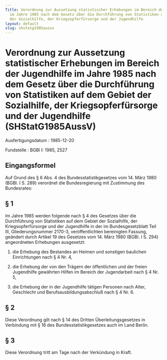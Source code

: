 ```yaml
---
Title: Verordnung zur Aussetzung statistischer Erhebungen im Bereich der Jugendhilfe
  im Jahre 1985 nach dem Gesetz über die Durchführung von Statistiken auf dem Gebiet
  der Sozialhilfe, der Kriegsopferfürsorge und der Jugendhilfe
layout: default
slug: shstatg1985aussv
---
```


# Verordnung zur Aussetzung statistischer Erhebungen im Bereich der Jugendhilfe im Jahre 1985 nach dem Gesetz über die Durchführung von Statistiken auf dem Gebiet der Sozialhilfe, der Kriegsopferfürsorge und der Jugendhilfe (SHStatG1985AussV)

Ausfertigungsdatum
:   1985-12-20

Fundstelle
:   BGBl I: 1985, 2527



## Eingangsformel

Auf Grund des § 6 Abs. 4 des Bundesstatistikgesetzes vom 14. März 1980
(BGBl. I S. 289) verordnet die Bundesregierung mit Zustimmung des
Bundesrates:


## § 1

Im Jahre 1985 werden folgende nach § 4 des Gesetzes über die
Durchführung von Statistiken auf dem Gebiet der Sozialhilfe, der
Kriegsopferfürsorge und der Jugendhilfe in der im Bundesgesetzblatt
Teil III, Gliederungsnummer 2170-3, veröffentlichten bereinigten
Fassung, geändert durch Artikel 19 des Gesetzes vom 14. März 1980
(BGBl. I S. 294) angeordneten Erhebungen ausgesetzt:

1.  die Erhebung des Bestandes an Heimen und sonstigen baulichen
    Einrichtungen nach § 4 Nr. 4,


2.  die Erhebung der von den Trägern der öffentlichen und der freien
    Jugendhilfe gewährten Hilfen im Bereich der Jugendarbeit nach § 4 Nr.
    5,


3.  die Erhebung der in der Jugendhilfe tätigen Personen nach Alter,
    Geschlecht und Berufsausbildungsabschluß nach § 4 Nr. 6.





## § 2

Diese Verordnung gilt nach § 14 des Dritten Überleitungsgesetzes in
Verbindung mit § 16 des Bundesstatistikgesetzes auch im Land Berlin.


## § 3

Diese Verordnung tritt am Tage nach der Verkündung in Kraft.


